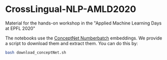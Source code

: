 # CrossLingual-NLP-AMLD2020
Material for the hands-on workshop in the "Applied Machine Learning Days at EPFL 2020"

The notebooks use the [ConceptNet Numberbatch](https://github.com/commonsense/conceptnet-numberbatch) embeddings. We provide a script to download them and extract them. You can do this by: 
```bash
bash download_conceptNet.sh
```

